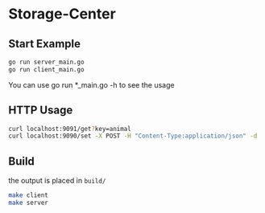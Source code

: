 # Storage-Center

## Start Example

``` bash
go run server_main.go
go run client_main.go
```

You can use go run *_main.go -h to see the usage

## HTTP Usage

``` bash
curl localhost:9091/get?key=animal
curl localhost:9090/set -X POST -H "Content-Type:application/json" -d '{"name":"animal","value":"pig"}'
```

## Build

the output is placed in `build/`

``` bash
make client
make server
```
